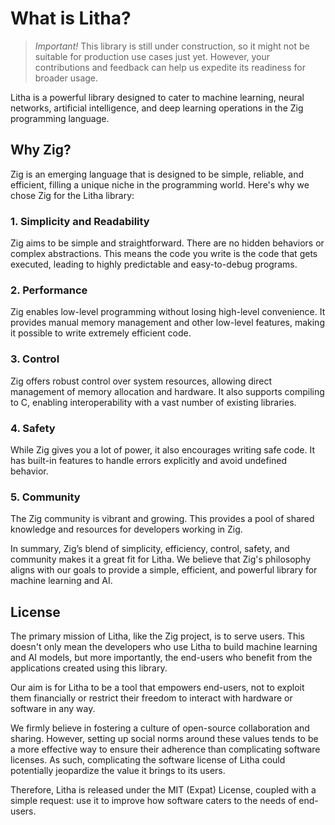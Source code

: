 # What is Litha?

> *Important!* This library is still under construction, so it might not be suitable for production use cases just yet. However, your contributions and feedback can help us expedite its readiness for broader usage.

Litha is a powerful library designed to cater to machine learning, neural networks, artificial intelligence, and deep learning operations in the Zig programming language.

## Why Zig?

Zig is an emerging language that is designed to be simple, reliable, and efficient, filling a unique niche in the programming world. Here's why we chose Zig for the Litha library:

### 1. Simplicity and Readability
Zig aims to be simple and straightforward. There are no hidden behaviors or complex abstractions. This means the code you write is the code that gets executed, leading to highly predictable and easy-to-debug programs.

### 2. Performance
Zig enables low-level programming without losing high-level convenience. It provides manual memory management and other low-level features, making it possible to write extremely efficient code.

### 3. Control
Zig offers robust control over system resources, allowing direct management of memory allocation and hardware. It also supports compiling to C, enabling interoperability with a vast number of existing libraries.

### 4. Safety
While Zig gives you a lot of power, it also encourages writing safe code. It has built-in features to handle errors explicitly and avoid undefined behavior.

### 5. Community
The Zig community is vibrant and growing. This provides a pool of shared knowledge and resources for developers working in Zig.

In summary, Zig’s blend of simplicity, efficiency, control, safety, and community makes it a great fit for Litha. We believe that Zig's philosophy aligns with our goals to provide a simple, efficient, and powerful library for machine learning and AI.

## License

The primary mission of Litha, like the Zig project, is to serve users. This doesn't only mean the developers who use Litha to build machine learning and AI models, but more importantly, the end-users who benefit from the applications created using this library.

Our aim is for Litha to be a tool that empowers end-users, not to exploit them financially or restrict their freedom to interact with hardware or software in any way.

We firmly believe in fostering a culture of open-source collaboration and sharing. However, setting up social norms around these values tends to be a more effective way to ensure their adherence than complicating software licenses. As such, complicating the software license of Litha could potentially jeopardize the value it brings to its users.

Therefore, Litha is released under the MIT (Expat) License, coupled with a simple request: use it to improve how software caters to the needs of end-users.